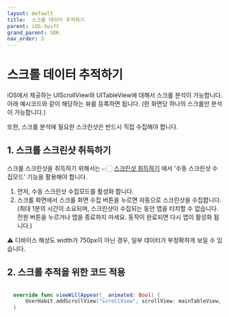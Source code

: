 ```yaml
---
layout: default
title:  스크롤 데이터 추적하기
parent: iOS-Swift
grand_parent: SDK
nav_order: 3
---
```

# 스크롤 데이터 추적하기

iOS에서 제공하는 UIScrollView와 UITableView에 대해서 스크롤 분석이 가능합니다. 
아래 예시코드와 같이 해당하는 뷰를 등록하면 됩니다. (한 화면당 하나의 스크롤만 분석이 가능합니다.)

또한, 스크롤 분석에 필요한 스크린샷은 반드시 직접 수집해야 합니다.

## **1. 스크롤 스크린샷 취득하기**

스크롤 스크린샷을 취득하기 위해서는 👉🏻 [스크린샷 취득하기](/docs/sdk/ios-swift/get-screenshot.html) 에서 '수동 스크린샷 수집모드' 기능을 활용해야 합니다.

1. 먼저, 수동 스크린샷 수집모드를 활성화 합니다.
2. 스크롤 화면에서 스크롤 화면 수집 버튼을 누르면 자동으로 스크린샷을 수집합니다. (최대 1분의 시간이 소요되며, 스크린샷이 수집되는 동안 앱을 터치할 수 없습니다. 전원 버튼을 누르거나 앱을 종료하지 마세요. 동작이 완료되면 다시 앱이 활성화 됩니다.)

⚠️ 디바이스 해상도 width가 750px이 아닌 경우, 일부 데이터가 부정확하게 보일 수 있습니다.

## 2. 스크롤 추적을 위한 코드 적용

```swift
    
  override func viewWillAppear(_ animated: Bool) {
      UserHabit.addScrollView("scrollView", scrollView: mainTableView, rootViewController: self)
  }
```